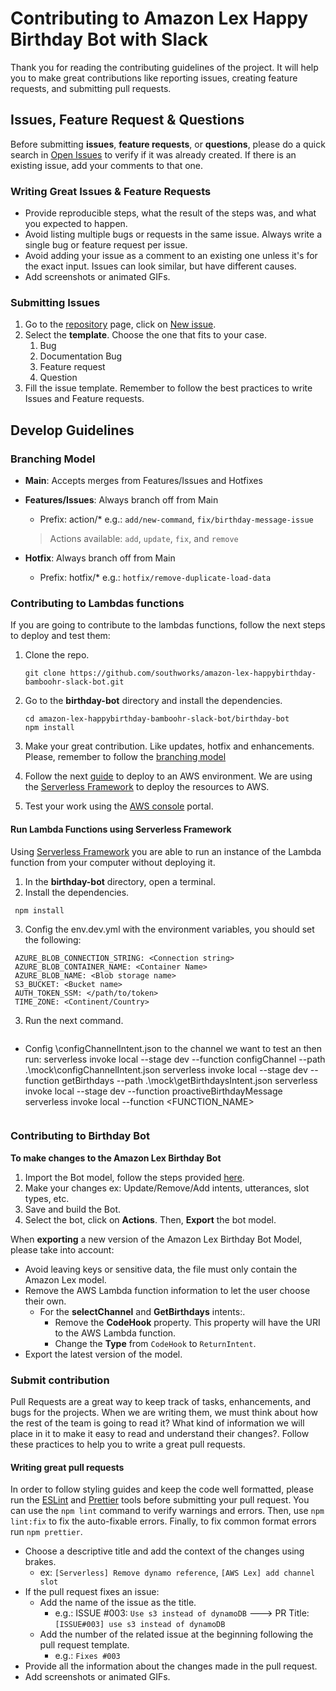 # Contributing to Amazon Lex Happy Birthday Bot with Slack

Thank you for reading the contributing guidelines of the project. It will help you to make great contributions like reporting issues, creating feature requests, and submitting pull requests.

## Issues, Feature Request & Questions

Before submitting **issues**, **feature requests**, or **questions**, please do a quick search in [Open Issues](https://github.com/southworks/amazon-lex-happybirthday-bamboohr-slack-bot/issues?q=is%3Aopen+is%3Aissue) to verify if it was already created. If there is an existing issue, add your comments to that one. 

### Writing Great Issues & Feature Requests

- Provide reproducible steps, what the result of the steps was, and what you expected to happen.
- Avoid listing multiple bugs or requests in the same issue. Always write a single bug or feature request per issue. 
- Avoid adding your issue as a comment to an existing one unless it's for the exact input. Issues can look similar, but have different causes.
- Add screenshots or animated GIFs.

### Submitting Issues 

1. Go to the [repository](https://github.com/southworks/amazon-lex-happybirthday-bamboohr-slack-bot) page, click on [New issue](https://github.com/southworks/amazon-lex-happybirthday-bamboohr-slack-bot/issues).
2. Select the **template**. Choose the one that fits to your case. 
   1. Bug
   2. Documentation Bug
   3. Feature request
   4. Question
3. Fill the issue template. Remember to follow the best practices to write Issues and Feature requests.



## Develop Guidelines

### Branching Model

- **Main**: Accepts merges from Features/Issues and Hotfixes
- **Features/Issues**: Always branch off from Main
  
  - Prefix: action/* e.g.: `add/new-command`, `fix/birthday-message-issue`
    
  >  Actions available: `add`, `update`, `fix`, and `remove`
  
- **Hotfix**: Always branch off from Main
  
  - Prefix: hotfix/* e.g.: `hotfix/remove-duplicate-load-data`



### Contributing to Lambdas functions

If you are going to contribute to the lambdas functions, follow the next steps to deploy and test them:

1. Clone the repo.

   ```
   git clone https://github.com/southworks/amazon-lex-happybirthday-bamboohr-slack-bot.git
   ```

2. Go to the **birthday-bot** directory and install the dependencies.

   ```
   cd amazon-lex-happybirthday-bamboohr-slack-bot/birthday-bot
   npm install
   ```

4. Make your great contribution. Like updates, hotfix and enhancements. Please, remember to follow the [branching model](#branching-model)

5. Follow the next [guide](https://github.com/southworks/amazon-lex-happybirthday-bamboohr-slack-bot/blob/main/docs/serverless.md) to deploy to an AWS environment. We are using the [Serverless Framework](https://www.serverless.com/open-source/) to deploy the resources to AWS.

6. Test your work using the [AWS console](https://console.aws.amazon.com) portal.

#### Run Lambda Functions using Serverless Framework

Using  [Serverless Framework](https://www.serverless.com/open-source/) you are able to run an instance of the Lambda function from your computer without deploying it. 

1. In the **birthday-bot** directory, open a terminal.
2. Install the dependencies.
  ```
   npm install
  ```
3. Config the env.dev.yml with the environment variables, you should set the following:

  ```
   AZURE_BLOB_CONNECTION_STRING: <Connection string>
   AZURE_BLOB_CONTAINER_NAME: <Container Name>
   AZURE_BLOB_NAME: <Blob storage name>
   S3_BUCKET: <Bucket name>
   AUTH_TOKEN_SSM: </path/to/token>
   TIME_ZONE: <Continent/Country>
  ```

3. Run the next command.

   ```
- Config \configChannelIntent.json to the channel we want to test an then run:
serverless invoke local --stage dev --function configChannel --path .\mock\configChannelIntent.json
serverless invoke local --stage dev --function getBirthdays --path .\mock\getBirthdaysIntent.json
serverless invoke local --stage dev --function proactiveBirthdayMessage
   serverless invoke local --function <FUNCTION_NAME>
   ```

### Contributing to Birthday Bot

**To make changes to the Amazon Lex Birthday Bot**

1. Import the Bot model, follow the steps provided [here](https://github.com/southworks/amazon-lex-happybirthday-bamboohr-slack-bot/blob/main/birthday-bot/README.md#import-amazon-lex-bot).
2. Make your changes ex: Update/Remove/Add intents, utterances, slot types, etc.
3. Save and build the Bot.
4. Select the bot, click on **Actions**. Then, **Export** the bot model.

When **exporting** a new version of the Amazon Lex Birthday Bot Model, please take into account:

- Avoid leaving keys or sensitive data, the file must only contain the Amazon Lex model. 
- Remove the AWS Lambda function information to let the user choose their own. 
  - For the **selectChannel** and **GetBirthdays** intents:.
    - Remove the **CodeHook** property. This property will have the URI to the AWS Lambda function. 
    - Change the **Type** from `CodeHook` to `ReturnIntent`.
- Export the latest version of the model.



### Submit contribution

Pull Requests are a great way to keep track of tasks, enhancements, and bugs for the projects. When we are writing them, we must think about how the rest of the team is going to read it? What kind of information we will place in it to make it easy to read and understand their changes?. Follow these practices to help you to write a great pull requests. 

#### Writing great pull requests

In order to follow styling guides and keep the code well formatted, please run the [ESLint](https://eslint.org/) and [Prettier](https://prettier.io/) tools before submitting your pull request. You can use the `npm lint` command to verify warnings and errors. Then, use `npm lint:fix` to fix the auto-fixable errors. Finally, to fix common format errors run `npm prettier`. 

- Choose a descriptive title and add the context of the changes using brakes. 
  - ex: `[Serverless] Remove dynamo reference`, `[AWS Lex] add channel slot`
- If the pull request fixes an issue:
  - Add the name of the issue as the title. 
    -  e.g.: ISSUE #003: `Use s3 instead of dynamoDB` ---> PR Title: `[ISSUE#003] use s3 instead of dynamoDB`
  - Add the number of the related issue at the beginning following the pull request template.
    -  e.g.: `Fixes #003` 
- Provide all the information about the changes made in the pull request.
- Add screenshots or animated GIFs.
